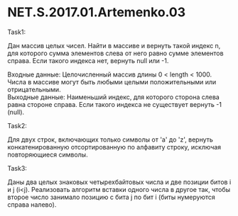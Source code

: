 # NET.S.2017.01.Artemenko.03
Task1:

Дан массив целых чисел. Найти в массиве и вернуть такой индекс n, для которого сумма элементов слева от него равно сумме элементов справа. Если такого индекса нет, вернуть null или -1.  

Входные данные: Целочисленный массив длины 0 < length < 1000. Числа в массиве могут быть любыми целыми положительными или отрицательными.     
Выходные данные: Наименьший индекс, для которого сторона слева равна стороне справа. Если такого индекса не существует вернуть -1 (null).   

Task2:

Для двух строк, включающих только символы от 'a' до 'z', вернуть конкатенированную отсортированную по алфавиту строку, исключая повторяющиеся символы.   

Task3:

Даны два целых знаковых четырехбайтовых числа и две позиции битов i и j (i<j). Реализовать алгоритм вставки одного числа в другое так, чтобы второе число занимало позицию с бита j по бит i (биты нумеруются справа налево).
